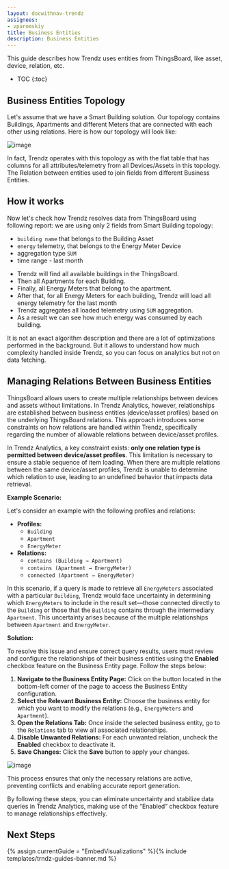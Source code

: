 ```yaml
---
layout: docwithnav-trendz
assignees:
- vparomskiy
title: Business Entities
description: Business Entities 
---
```


This guide describes how Trendz uses entities from ThingsBoard, like asset, device, relation, etc.

* TOC
{:toc}

## Business Entities Topology
Let's assume that we have a Smart Building solution. Our topology contains Buildings, Apartments and different Meters that are connected with each other using relations.
Here is how our topology will look like:

![image](https://img.thingsboard.io/reference/pe-demo/smart-metering-model.svg)


In fact, Trendz operates with this topology as with the flat table that has columns for all attributes/telemetry from all Devices/Assets in this topology.
The Relation between entities used to join fields from different Business Entities.

## How it works

Now let's check how Trendz resolves data from ThingsBoard using following report: we are using only 2 fields from Smart Building topology: 

- `building name` that belongs to the Building Asset
- `energy` telemetry, that belongs to the Energy Meter Device
- aggregation type `SUM`
- time range - last month


* Trendz will find all available buildings in the ThingsBoard. 
* Then all Apartments for each Building.
* Finally, all Energy Meters that belong to the apartment.
* After that, for all Energy Meters for each building, Trendz will load all energy telemetry for the last month 
* Trendz aggregates all loaded telemetry using `SUM` aggregation. 
* As a result we can see how much energy was consumed by each building.

It is not an exact algorithm description and there are a lot of optimizations performed in the background. But it allows to understand how much complexity handled inside Trendz, so you can focus on analytics but not on data fetching.

## Managing Relations Between Business Entities

ThingsBoard allows users to create multiple relationships between devices and assets without limitations. In Trendz Analytics, however, relationships are established between business entities (device/asset profiles) based on the underlying ThingsBoard relations. 
This approach introduces some constraints on how relations are handled within Trendz, specifically regarding the number of allowable relations between device/asset profiles.

In Trendz Analytics, a key constraint exists: **only one relation type is permitted between device/asset profiles**. This limitation is necessary to ensure a stable sequence of item loading. 
When there are multiple relations between the same device/asset profiles, Trendz is unable to determine which relation to use, leading to an undefined behavior that impacts data retrieval.

**Example Scenario:**

Let's consider an example with the following profiles and relations:

* **Profiles:**
  * `Building`
  * `Apartment`
  * `EnergyMeter`
* **Relations:**
  * `contains (Building → Apartment)`
  * `contains (Apartment → EnergyMeter)`
  * `connected (Apartment → EnergyMeter)`

In this scenario, if a query is made to retrieve all `EnergyMeters` associated with a particular `Building`, Trendz would face uncertainty in determining which `EnergyMeters` to include in the result set—those connected directly to the `Building` or those that the `Building` contains through the intermediary `Apartment`. 
This uncertainty arises because of the multiple relationships between `Apartment` and `EnergyMeter`.

**Solution:**

To resolve this issue and ensure correct query results, users must review and configure the relationships of their business entities using the **Enabled** checkbox feature on the Business Entity page. 
Follow the steps below:

1. **Navigate to the Business Entity Page:** Click on the button located in the bottom-left corner of the page to access the Business Entity configuration.
2. **Select the Relevant Business Entity:** Choose the business entity for which you want to modify the relations (e.g., `EnergyMeters` and `Apartment`).
3. **Open the Relations Tab:** Once inside the selected business entity, go to the `Relations` tab to view all associated relationships.
4. **Disable Unwanted Relations:** For each unwanted relation, uncheck the **Enabled** checkbox to deactivate it.
5. **Save Changes:** Click the **Save** button to apply your changes.

![image](https://img.thingsboard.io/trendz/be-enable-relation.png)

This process ensures that only the necessary relations are active, preventing conflicts and enabling accurate report generation.

By following these steps, you can eliminate uncertainty and stabilize data queries in Trendz Analytics, making use of the “Enabled” checkbox feature to manage relationships effectively.

## Next Steps

{% assign currentGuide = "EmbedVisualizations" %}{% include templates/trndz-guides-banner.md %}
